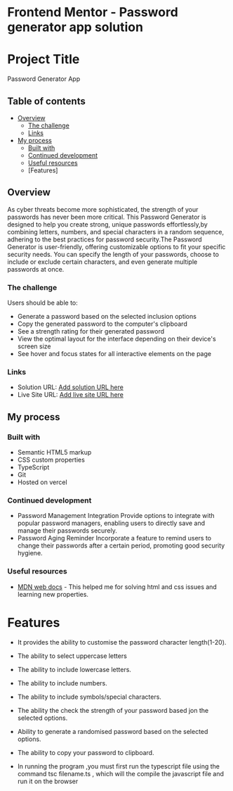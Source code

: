 # Frontend Mentor - Password generator app solution

# Project Title
Password Generator App

## Table of contents

- [Overview](#overview)
  - [The challenge](#the-challenge)
  - [Links](#links)
- [My process](#my-process)
  - [Built with](#built-with)
  - [Continued development](#continued-development)
  - [Useful resources](#useful-resources)
  - [Features]

## Overview
As cyber threats become more sophisticated, the strength of your passwords has never been more critical. 
 This Password Generator is designed to help you create strong, unique passwords effortlessly,by combining letters, numbers, and special characters in a random sequence, adhering to the best practices for password security.The Password Generator is user-friendly, offering customizable options to fit your specific security needs. You can specify the length of your passwords, choose to include or exclude certain characters, and even generate multiple passwords at once.

### The challenge

Users should be able to:

- Generate a password based on the selected inclusion options
- Copy the generated password to the computer's clipboard
- See a strength rating for their generated password
- View the optimal layout for the interface depending on their device's screen size
- See hover and focus states for all interactive elements on the page


### Links

- Solution URL: [Add solution URL here](https://your-solution-url.com)
- Live Site URL: [Add live site URL here](https://your-live-site-url.com)

## My process

### Built with

- Semantic HTML5 markup
- CSS custom properties
- TypeScript
- Git
- Hosted on vercel


### Continued development

- Password Management Integration
  Provide options to integrate with popular password managers, enabling users to directly save and manage their passwords securely.
- Password Aging Reminder
  Incorporate a feature to remind users to change their passwords after a certain period, promoting good security hygiene.


### Useful resources

- [MDN web docs](https://developer.mozilla.org/en-US/docs/Web/HTML/Element/input/checkbox) - This helped me for solving html and css issues and learning new properties. 


 # Features
 - It provides the ability to customise the password character length(1-20).
 - The ability to select uppercase letters
 - The ability to include lowercase letters.
 - The ability to include numbers.
 - The ability to include symbols/special characters.
 - The ability the check the strength of your password based jon the selected options.
 - Ability to generate a randomised password based on the selected options.
 - The ability to copy your password to clipboard.
 

 - In running the program ,you must first run the typescript file using the command tsc filename.ts ,
  which will the  compile the javascript file and run it on the browser


 


